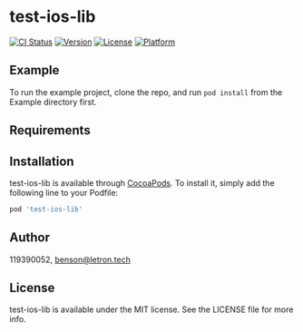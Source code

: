 # test-ios-lib

[![CI Status](https://img.shields.io/travis/119390052/test-ios-lib.svg?style=flat)](https://travis-ci.org/119390052/test-ios-lib)
[![Version](https://img.shields.io/cocoapods/v/test-ios-lib.svg?style=flat)](https://cocoapods.org/pods/test-ios-lib)
[![License](https://img.shields.io/cocoapods/l/test-ios-lib.svg?style=flat)](https://cocoapods.org/pods/test-ios-lib)
[![Platform](https://img.shields.io/cocoapods/p/test-ios-lib.svg?style=flat)](https://cocoapods.org/pods/test-ios-lib)

## Example

To run the example project, clone the repo, and run `pod install` from the Example directory first.

## Requirements

## Installation

test-ios-lib is available through [CocoaPods](https://cocoapods.org). To install
it, simply add the following line to your Podfile:

```ruby
pod 'test-ios-lib'
```

## Author

119390052, benson@letron.tech

## License

test-ios-lib is available under the MIT license. See the LICENSE file for more info.
